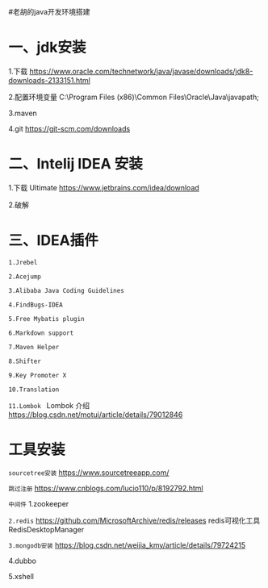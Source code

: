 #老胡的java开发环境搭建


# 一、jdk安装
1.下载
https://www.oracle.com/technetwork/java/javase/downloads/jdk8-downloads-2133151.html

2.配置环境变量
C:\Program Files (x86)\Common Files\Oracle\Java\javapath;

3.maven

4.git
https://git-scm.com/downloads

# 二、Intelij IDEA 安装
1.下载 Ultimate
https://www.jetbrains.com/idea/download

2.破解


# 三、IDEA插件
`1.Jrebel`

`2.Acejump`

`3.Alibaba Java Coding Guidelines`

`4.FindBugs-IDEA`

`5.Free Mybatis plugin`

`6.Markdown support`

`7.Maven Helper`

`8.Shifter`

`9.Key Promoter X`

`10.Translation`

`11.Lombok `
Lombok 介绍
https://blog.csdn.net/motui/article/details/79012846



# 工具安装
`sourcetree安装`
https://www.sourcetreeapp.com/

`跳过注册`
https://www.cnblogs.com/lucio110/p/8192792.html

`中间件`
1.zookeeper

`2.redis`
https://github.com/MicrosoftArchive/redis/releases
redis可视化工具RedisDesktopManager

`3.mongodb安装`
https://blog.csdn.net/weijia_kmy/article/details/79724215

4.dubbo

5.xshell





















